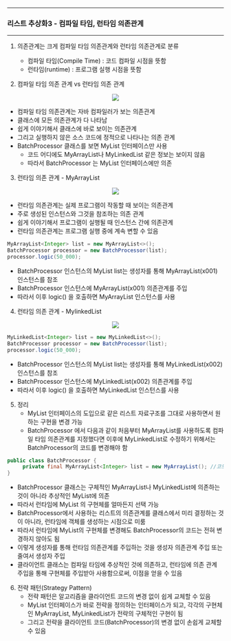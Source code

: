 -----
### 리스트 추상화3 - 컴파일 타임, 런타임 의존관계
-----
1. 의존관계는 크게 컴파일 타임 의존관계와 런타임 의존관계로 분류
   - 컴파일 타임(Compile Time) : 코드 컴파일 시점을 뜻함
   - 런타임(runtime) : 프로그램 실행 시점을 뜻함

2. 컴파일 타임 의존 관계 vs 런타임 의존 관계
<div align="center">
<img src="https://github.com/user-attachments/assets/b7db6cdd-e45f-4aa3-8527-ed5f6e669783">
</div>

   - 컴파일 타임 의존관계는 자바 컴파일러가 보는 의존관계
   - 클래스에 모든 의존관계가 다 나타남
   - 쉽게 이야기해서 클래스에 바로 보이는 의존관계
   - 그리고 실행하지 않은 소스 코드에 정적으로 나타나는 의존 관계
   - BatchProcessor 클래스를 보면 MyList 인터페이스만 사용
     + 코드 어디에도 MyArrayList나 MyLinkedList 같은 정보는 보이지 않음
     + 따라서 BatchProcessor 는 MyList 인터페이스에만 의존

3. 런타임 의존 관계 - MyArrayList
<div align="center">
<img src="https://github.com/user-attachments/assets/d2182866-88dd-4078-96d6-ff0ab1c7858a">
</div>

   - 런타임 의존관계는 실제 프로그램이 작동할 때 보이는 의존관계
   - 주로 생성된 인스턴스와 그것을 참조하는 의존 관계
   - 쉽게 이야기해서 프로그램이 실행될 때 인스턴스 간에 의존관계
   - 런타임 의존관계는 프로그램 실행 중에 계속 변할 수 있음

```java
MyArrayList<Integer> list = new MyArrayList<>();
BatchProcessor processor = new BatchProcessor(list);
processor.logic(50_000);
```
   - BatchProcessor 인스턴스의 MyList list는 생성자를 통해 MyArrayList(x001) 인스턴스를 참조
   - BatchProcessor 인스턴스에 MyArrayList(x001) 의존관계를 주입
   - 따라서 이후 logic() 을 호출하면 MyArrayList 인스턴스를 사용

4. 런타임 의존 관계 - MylinkedList
<div align="center">
<img src="https://github.com/user-attachments/assets/67eb2d6a-1ddc-48dc-99cf-8c20e1c91cc1">
</div>

```java
MyLinkedList<Integer> list = new MyLinkedList<>();
BatchProcessor processor = new BatchProcessor(list);
processor.logic(50_000);
```
   - BatchProcessor 인스턴스의 MyList list는 생성자를 통해 MyLinkedList(x002) 인스턴스를 참조
   - BatchProcessor 인스턴스에 MyLinkedList(x002) 의존관계를 주입
   - 따라서 이후 logic() 을 호출하면 MyLinkedList 인스턴스를 사용

5. 정리
   - MyList 인터페이스의 도입으로 같은 리스트 자료구조를 그대로 사용하면서 원하는 구현을 변경 가능
   - BatchProcessor 에서 다음과 같이 처음부터 MyArrayList를 사용하도록 컴파일 타임 의존관계를 지정했다면 이후에 MyLinkedList로 수정하기 위해서는 BatchProcessor의 코드를 변경해야 함
```java
public class BatchProcessor {
     private final MyArrayList<Integer> list = new MyArrayList(); //코드 변경 필요
}
```
   - BatchProcessor 클래스는 구체적인 MyArrayList나 MyLinkedList에 의존하는 것이 아니라 추상적인 MyList에 의존
   - 따라서 런타임에 MyList 의 구현체를 얼마든지 선택 가능
   - BatchProcessor에서 사용하는 리스트의 의존관계를 클래스에서 미리 결정하는 것이 아니라, 런타임에 객체를 생성하는 시점으로 미룸
   - 따라서 런타임에 MyList의 구현체를 변경해도 BatchProcessor의 코드는 전혀 변경하지 않아도 됨
   - 이렇게 생성자를 통해 런타임 의존관계를 주입하는 것을 생성자 의존관계 주입 또는 줄여서 생성자 주입
   - 클라이언트 클래스는 컴파일 타임에 추상적인 것에 의존하고, 런타임에 의존 관계 주입을 통해 구현체를 주입받아 사용함으로써, 이점을 얻을 수 있음

6. 전략 패턴(Strategy Pattern)
   - 전략 패턴은 알고리즘을 클라이언트 코드의 변경 없이 쉽게 교체할 수 있음
   - MyList 인터페이스가 바로 전략을 정의하는 인터페이스가 되고, 각각의 구현체인 MyArrayList, MyLinkedList가 전략의 구체적인 구현이 됨
   - 그리고 전략을 클라이언트 코드(BatchProcessor)의 변경 없이 손쉽게 교체할 수 있음
